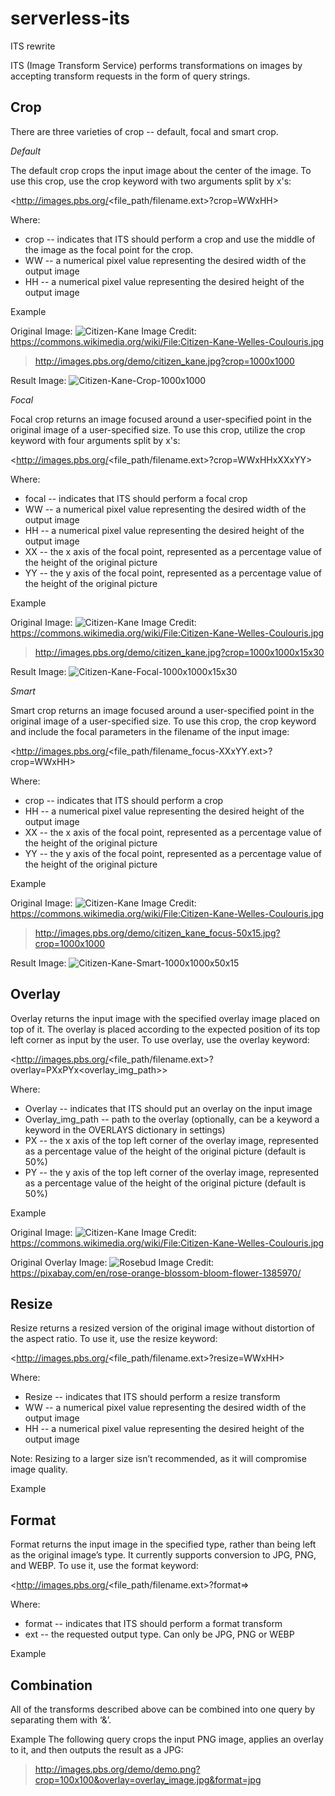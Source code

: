 # serverless-its
ITS rewrite

ITS (Image Transform Service) performs transformations on images by accepting transform requests in the form of query strings. 

## Crop

There are three varieties of crop -- default, focal and smart crop.

*Default*

The default crop crops the input image about the center of the image. To use this crop, use the crop keyword with two arguments split by x's:

<http://images.pbs.org/<file_path/filename.ext>?crop=WWxHH>

Where:
* crop -- indicates that ITS should perform a crop and use the middle of the image as the focal point for the crop.
* WW -- a numerical pixel value representing the desired width of the output image
* HH -- a numerical pixel value representing the desired height of the output image

Example

Original Image: ![Citizen-Kane](http://i.imgur.com/pFndG84.jpg)
Image Credit: https://commons.wikimedia.org/wiki/File:Citizen-Kane-Welles-Coulouris.jpg

>http://images.pbs.org/demo/citizen_kane.jpg?crop=1000x1000

Result Image: ![Citizen-Kane-Crop-1000x1000](http://i.imgur.com/meMAv8Q.jpg)

*Focal*

Focal crop returns an image focused around a user-specified point in the original image of a user-specified size. To use this crop, utilize the crop keyword with four arguments split by x's:

<http://images.pbs.org/<file_path/filename.ext>?crop=WWxHHxXXxYY>

Where:
* focal -- indicates that ITS should perform a focal crop
* WW -- a numerical pixel value representing the desired width of the output image
* HH -- a numerical pixel value representing the desired height of the output image
* XX -- the x axis of the focal point, represented as a percentage value of the height of the original picture
* YY -- the y axis of the focal point, represented as a percentage value of the height of the original picture

Example

Original Image: ![Citizen-Kane](http://i.imgur.com/pFndG84.jpg)
Image Credit: https://commons.wikimedia.org/wiki/File:Citizen-Kane-Welles-Coulouris.jpg

>http://images.pbs.org/demo/citizen_kane.jpg?crop=1000x1000x15x30

Result Image: ![Citizen-Kane-Focal-1000x1000x15x30](http://i.imgur.com/U3gdnmf.jpg)

*Smart*

Smart crop returns an image focused around a user-specified point in the original image of a user-specified size. To use this crop, the crop keyword and include the focal parameters in the filename of the input image: 

<http://images.pbs.org/<file_path/filename_focus-XXxYY.ext>?crop=WWxHH>

Where:
* crop -- indicates that ITS should perform a crop
* HH -- a numerical pixel value representing the desired height of the output image
* XX -- the x axis of the focal point, represented as a percentage value of the height of the original picture
* YY -- the y axis of the focal point, represented as a percentage value of the height of the original picture

Example

Original Image: ![Citizen-Kane](http://i.imgur.com/pFndG84.jpg)
Image Credit: https://commons.wikimedia.org/wiki/File:Citizen-Kane-Welles-Coulouris.jpg

>http://images.pbs.org/demo/citizen_kane_focus-50x15.jpg?crop=1000x1000

Result Image: ![Citizen-Kane-Smart-1000x1000x50x15](http://i.imgur.com/5w5e8lR.jpg)

## Overlay

Overlay returns the input image with the specified overlay image placed on top of it. The overlay is placed according to the expected position of its top left corner as input by the user. To use overlay, use the overlay keyword:

<http://images.pbs.org/<file_path/filename.ext>?overlay=PXxPYx<overlay_img_path>>

Where:
* Overlay -- indicates that ITS should put an overlay on the input image
* Overlay_img_path -- path to the overlay (optionally, can be a keyword a keyword in the OVERLAYS dictionary in settings)
* PX -- the x axis of the top left corner of the overlay image,  represented as a percentage value of the height of the original picture (default is 50%)
* PY -- the y axis of the top left corner of the overlay image, represented as a percentage value of the height of the original picture (default is 50%)

Example

Original Image: ![Citizen-Kane](http://i.imgur.com/pFndG84.jpg)
Image Credit: https://commons.wikimedia.org/wiki/File:Citizen-Kane-Welles-Coulouris.jpg

Original Overlay Image: ![Rosebud](https://cdn.pixabay.com/photo/2016/05/11/16/47/rose-1385970_960_720.png)
Image Credit: https://pixabay.com/en/rose-orange-blossom-bloom-flower-1385970/


## Resize

Resize returns a resized version of the original image without distortion of the aspect ratio. To use it, use the resize keyword:

<http://images.pbs.org/<file_path/filename.ext>?resize=WWxHH>

Where:
* Resize -- indicates that ITS should perform a resize transform
* WW -- a numerical pixel value representing the desired width of the output image
* HH -- a numerical pixel value representing the desired height of the output image

Note: Resizing to a larger size isn’t recommended, as it will compromise image quality.

Example


## Format

Format returns the input image in the specified type, rather than being left as the original image’s type. It currently supports conversion to JPG, PNG, and WEBP. To use it, use the format keyword:

<http://images.pbs.org/<file_path/filename.ext>?format=<ext>>

Where:
* format -- indicates that ITS should perform a format transform
* ext -- the requested output type. Can only be JPG, PNG or WEBP

Example


## Combination
All of the transforms described above can be combined into one query by separating them with ‘&’.

Example
The following query crops the input PNG image, applies an overlay to it, and then outputs the result as a JPG:

>http://images.pbs.org/demo/demo.png?crop=100x100&overlay=overlay_image.jpg&format=jpg

